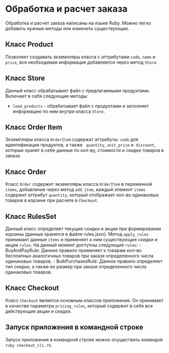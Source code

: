 # Обработка и расчет заказа
  Обработка и расчет заказа написаны на языке Ruby. Можно легко добавить нужные методы или изменить существующие.
## Класс Product
  Позволяет создавать экземпляры класса с аттрибутами ```code```, ```name``` и ```price```, вся необходимая информация добавляется через метод ```Store```.
## Класс Store
  Данный класс обрабатывает файл с предлагаемыми продуктами. Включает в себя следующие методы:
  - ```load_products``` - обрабатывает файл с продуктами и заполняет информацию по ним внутри класса ```Store```. 
## Класс Order Item
  Экземпляры класса ```OrderItem``` содержат аттрибуты: ```code``` для идентификации продуктов, а также ``` quantity```, ```unit_price``` и``` discount```, которые хранят в себе данные по кол-ву, стоимости и скидке товаров в заказе.
## Класс Order
  Класс ```Order``` содержит экземпляры класса ```OrderItem``` в переменной ```items```, добавление через метод ```add_item```, каждый элемент ```items``` содержит аттрибут ```quantity```, который отображает кол-во одинаковых товаров в корзине при расчете в ```Checkout```.
## Класс RulesSet
  Данный класс определяет текущие скидки и акции при формировании корзины (данные хранятся в файле rules.json). Метод ```apply_rules``` принимает данные ```items``` и применяет к ним существующие скидки и акции ```rules```.
  На данный момент доступны следующие ```rules```:
    - BuyAndPayRule: Данное правило применяет к товарам кол-во бесплатных аналогичных товаров при заказе определенного числа одинаковых товаров.
    - BulkPurchasesRule: Данное правило определяет тип скидки, а также ее размер при заказе определенного числа одинаковых товаров.
## Класс Checkout
  Класс ```Checkout``` является основным классов приложения. Он принимает в качестве параметра ```pricing_rules```, который содержит в себе все действующие акции и скидки.
## Запуск приложения в командной строке
  Запуск приложения в командной строке можно осуществить командой ```ruby checkout_cli.rb```.